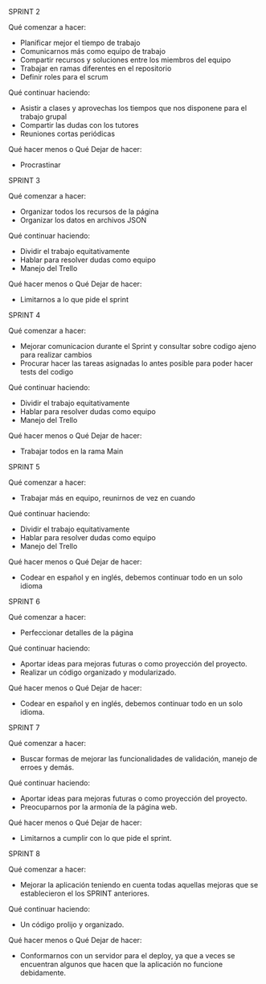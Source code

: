 SPRINT 2

Qué comenzar a hacer: 
- Planificar mejor el tiempo de trabajo
- Comunicarnos más como equipo de trabajo
- Compartir recursos y soluciones entre los miembros del equipo
- Trabajar en ramas diferentes en el repositorio
- Definir roles para el scrum

Qué continuar haciendo:
- Asistir a clases y aprovechas los tiempos que nos disponene para el trabajo grupal
- Compartir las dudas con los tutores
- Reuniones cortas periódicas

Qué hacer menos o Qué Dejar de hacer:
- Procrastinar

SPRINT 3 

Qué comenzar a hacer:
- Organizar todos los recursos de la página
- Organizar los datos en archivos JSON

Qué continuar haciendo:
- Dividir el trabajo equitativamente
- Hablar para resolver dudas como equipo
- Manejo del Trello

Qué hacer menos o Qué Dejar de hacer:
- Limitarnos a lo que pide el sprint

SPRINT 4

Qué comenzar a hacer:
- Mejorar comunicacion durante el Sprint y consultar sobre codigo ajeno para realizar cambios
- Procurar hacer las tareas asignadas lo antes posible para poder hacer tests del codigo

Qué continuar haciendo:
- Dividir el trabajo equitativamente
- Hablar para resolver dudas como equipo
- Manejo del Trello

Qué hacer menos o Qué Dejar de hacer:
- Trabajar todos en la rama Main

SPRINT 5

Qué comenzar a hacer:
- Trabajar más en equipo, reunirnos de vez en cuando

Qué continuar haciendo:
- Dividir el trabajo equitativamente
- Hablar para resolver dudas como equipo
- Manejo del Trello

Qué hacer menos o Qué Dejar de hacer:
- Codear en español y en inglés, debemos continuar todo en un solo idioma


SPRINT 6

Qué comenzar a hacer:
- Perfeccionar detalles de la página

Qué continuar haciendo:
- Aportar ideas para mejoras futuras o como proyección del proyecto.
- Realizar un código organizado y modularizado.


Qué hacer menos o Qué Dejar de hacer:
- Codear en español y en inglés, debemos continuar todo en un solo idioma.


SPRINT 7

Qué comenzar a hacer:
- Buscar formas de mejorar las funcionalidades de validación, manejo de erroes y demás.

Qué continuar haciendo:
- Aportar ideas para mejoras futuras o como proyección del proyecto.
- Preocuparnos por la armonía de la página web.


Qué hacer menos o Qué Dejar de hacer:
- Limitarnos a cumplir con lo que pide el sprint.


SPRINT 8

Qué comenzar a hacer:
- Mejorar la aplicación teniendo en cuenta todas aquellas mejoras que se establecieron el los SPRINT anteriores.

Qué continuar haciendo:
- Un código prolijo y organizado.

Qué hacer menos o Qué Dejar de hacer:
- Conformarnos con un servidor para el deploy, ya que a veces se encuentran algunos que hacen que la aplicación no funcione debidamente.
